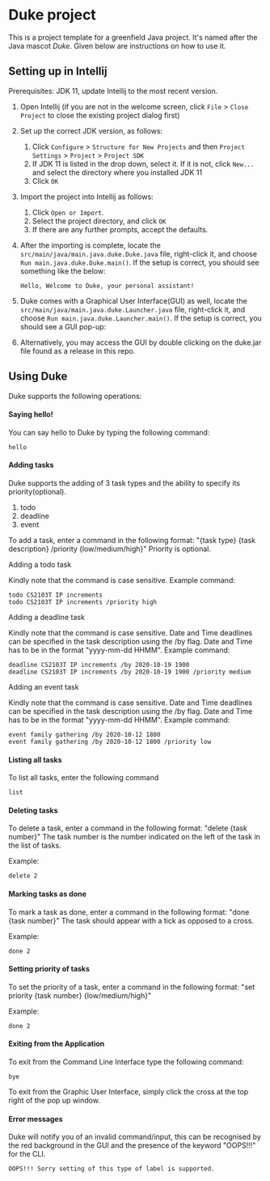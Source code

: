 # Duke project

This is a project template for a greenfield Java project. It's named after the Java mascot _Duke_. Given below are instructions on how to use it.

## Setting up in Intellij

Prerequisites: JDK 11, update Intellij to the most recent version.

1. Open Intellij (if you are not in the welcome screen, click `File` > `Close Project` to close the existing project dialog first)
1. Set up the correct JDK version, as follows:
   1. Click `Configure` > `Structure for New Projects` and then `Project Settings` > `Project` > `Project SDK`
   1. If JDK 11 is listed in the drop down, select it. If it is not, click `New...` and select the directory where you installed JDK 11
   1. Click `OK`
1. Import the project into Intellij as follows:
   1. Click `Open or Import`.
   1. Select the project directory, and click `OK`
   1. If there are any further prompts, accept the defaults.
1. After the importing is complete, locate the `src/main/java/main.java.duke.Duke.java` file, right-click it, and choose `Run main.java.duke.Duke.main()`. If the setup is correct, you should see something like the below:
   ```
   Hello, Welcome to Duke, your personal assistant!
   ```
1. Duke comes with a Graphical User Interface(GUI) as well, locate the `src/main/java/main.java.duke.Launcher.java` file, right-click it, and choose `Run main.java.duke.Launcher.main()`. If the setup is correct, you should see a GUI pop-up:

1. Alternatively, you may access the GUI by double clicking on the duke.jar file found as a release in this repo.

## Using Duke

Duke supports the following operations:

   #### Saying hello!
   You can say hello to Duke by typing the following command:
   ```
   hello
   ```
   
   #### Adding tasks
   
   Duke supports the adding of 3 task types and the ability to specify its priority(optional).
   1. todo
   1. deadline
   1. event
   
   To add a task, enter a command in the following format:
   "{task type} {task description} /priority {low/medium/high}"
   Priority is optional.
   
   Adding a todo task

   Kindly note that the command is case sensitive.
   Example command: 
   ```
   todo CS2103T IP increments
   todo CS2103T IP increments /priority high
   ```

   Adding a deadline task

   Kindly note that the command is case sensitive.
   Date and Time deadlines can be specified in the task description using the /by flag. Date and Time has to be in the format "yyyy-mm-dd HHMM".
   Example command: 
   ```
   deadline CS2103T IP increments /by 2020-10-19 1900
   deadline CS2103T IP increments /by 2020-10-19 1900 /priority medium
   ```

   Adding an event task

   Kindly note that the command is case sensitive.
   Date and Time deadlines can be specified in the task description using the /by flag. Date and Time has to be in the format "yyyy-mm-dd HHMM".
   Example command: 
   ```
   event family gathering /by 2020-10-12 1800
   event family gathering /by 2020-10-12 1800 /priority low
   ```
   
   #### Listing all tasks
   
   To list all tasks, enter the following command
   ```
   list
   ```

   #### Deleting tasks
  
   To delete a task, enter a command in the following format:
   "delete {task number}"
   The task number is the number indicated on the left of the task in the list of tasks.

   Example:
   ```
   delete 2
   ```
   
   #### Marking tasks as done

   To mark a task as done, enter a command in the following format:
   "done {task number}"
   The task should appear with a tick as opposed to a cross.
   
   Example:
   ```
   done 2
   ```
   #### Setting priority of tasks

   To set the priority of a task, enter a command in the following format:
   "set priority {task number} {low/medium/high}"
   
   Example:
   ```
   done 2
   ```
   #### Exiting from the Application

   To exit from the Command Line Interface type the following command:
 
   ```
   bye
   ```

   To exit from the Graphic User Interface, simply click the cross at the top right of the pop up window.

   #### Error messages

   Duke will notify you of an invalid command/input, this can be recognised by the red background in the GUI and the presence of the keyword "OOPS!!!" for the CLI.

   ```
   OOPS!!! Sorry setting of this type of label is supported.
   ```
